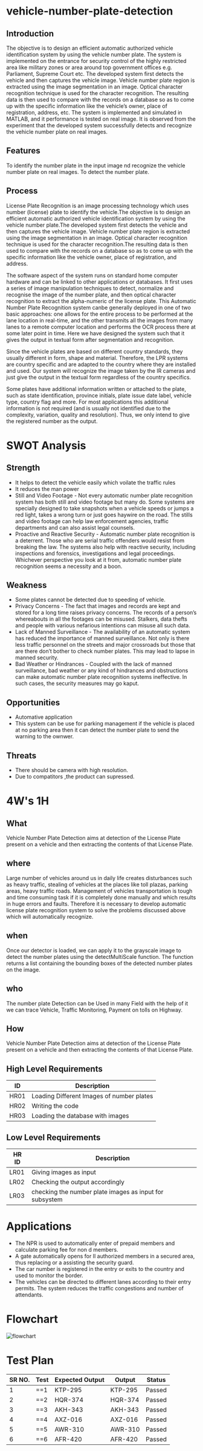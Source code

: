 
# vehicle-number-plate-detection
## Introduction
The objective is to design an efficient automatic authorized vehicle identification system by using the vehicle number plate. The system is implemented on the entrance for security control of the highly restricted area like military zones or area around top government offices
e.g. Parliament, Supreme Court etc. The developed system first detects the vehicle and then captures the vehicle image. Vehicle number plate region is extracted using the image segmentation in an image. Optical character recognition technique is used for the character recognition.
The resulting data is then used to compare with the records on a database so as to come up with the specific information like the vehicle’s owner, place of registration, address, etc. The system is implemented and simulated in MATLAB, and it performance is tested on real image. 
It is observed from the experiment that the developed system successfully detects and recognize the vehicle number plate on real images.
## Features
To identify the number plate in the input image nd recognize the vehicle number plate on real images.
 To detect the number plate.


## Process
License Plate Recognition is an image processing technology which uses number (license) plate to identify the vehicle.The objective is to design an efficient automatic authorized vehicle identification system by using the vehicle number plate.The developed system first detects the vehicle and then captures the vehicle image. Vehicle number plate region is extracted using the image segmentation in an image. Optical character recognition technique is used for the character recognition.The resulting data is then used to compare with the records on a database so as to come up with the specific information like the vehicle owner, place of registration, and address.

The software aspect of the system runs on standard home computer hardware and can be linked to other applications or databases. It first uses a series of image manipulation techniques to detect, normalize and recognise the image of the number plate, and then optical character recognition to extract the alpha-numeric of the license plate. This Automatic Number Plate Recognition system canbe generally deployed in one of two basic approaches: one allows for the entire process to be performed at the lane location in real-time, and the other transmits all the images from many lanes to a remote computer location and performs the OCR process there at some later point in time. Here we have designed the system such that it gives the output in textual form after segmentation and recognition.

Since the vehicle plates are based on different country standards, they usually different in form, shape and material. Therefore, the LPR systems are country specific and are adapted to the country where they are installed and used. Our system will recognize the image taken by the IR cameras and just give the output in the textual form regardless of the country specifics.

Some plates have additional information written or attached to the plate, such as state identification, province initials, plate issue date label, vehicle type, country flag and more. For most applications this additional information is not required (and is usually not identified due to the complexity, variation, quality and resolution). Thus, we only intend to give the registered number as the output.

# SWOT Analysis
## Strength
- It helps to detect the vehicle easily which voilate the traffic rules
- It reduces the man power
- Still and Video Footage -
  Not every automatic number plate recognition system has both still and video footage but many do. Some systems are specially designed to take snapshots when a vehicle speeds or jumps a red light, takes a wrong turn or just goes haywire on the road.
  The stills and video footage can help law enforcement agencies, traffic departments and can also assist legal counsels.
- Proactive and Reactive Security - 
Automatic number plate recognition is a deterrent. Those who are serial traffic offenders would resist from breaking the law. The systems also help with reactive security, including inspections and forensics, investigations and legal proceedings.
Whichever perspective you look at it from, automatic number plate recognition seems a necessity and a boon.

## Weakness 
- Some plates cannot be detected due to speeding of vehicle.
- Privacy Concerns - The fact that images and records are kept and stored for a long time raises privacy concerns. The records of a person’s whereabouts in all the footages can be misused. Stalkers, data thefts and people with 
various nefarious intentions can misuse all such data.
- Lack of Manned Surveillance - 
The availability of an automatic system has reduced the importance of manned surveillance. Not only is there less traffic personnel on the streets and major crossroads but those that are there don’t bother to check number plates. 
This may lead to lapse in manned security.
- Bad Weather or Hindrances -
Coupled with the lack of manned surveillance, bad weather or any kind of hindrances and obstructions can make automatic number plate recognition systems ineffective. In such cases, the security measures may go kaput.

## Opportunities
- Automative application
-  This system can be use for parking management if the vehicle is placed at no parking area then it can detect the number plate to send the warning to the ownwer.
## Threats
- There should be camera with high resolution.
- Due to compatitors ,the product can supressed.

# 4W's 1H
## What
Vehicle Number Plate Detection aims at detection of the License Plate present on a vehicle and then extracting the contents of that License Plate.
## where
Large number of vehicles around us in daily life creates disturbances such as heavy traffic, stealing of vehicles at the places like toll plazas, parking areas, heavy traffic roads. Management of vehicles transportation is tough and time consuming task if it is completely done manually and which results in huge errors and faults. Therefore it is necessary to develop automatic license plate recognition system to solve the problems discussed above which will automatically recognize.
## when
Once our detector is loaded, we can apply it to the grayscale image to detect the number plates using the detectMultiScale function. The function returns a list containing the bounding boxes of the detected number plates on the image.
## who
The number plate Detection can be Used in many Field with the help of it we can trace Vehicle, Traffic Monitoring, Payment on tolls on Highway.
## How
Vehicle Number Plate Detection aims at detection of the License Plate present on a vehicle and then extracting the contents of that License Plate.


## High Level Requirements
| ID | Description 
|--|--|
| HR01 | Loading Different Images of number plates  |
| HR02 | Writing the code | 
| HR03 | Loading the database with images | 



## Low Level Requirements 
HR ID | Description |
|--|--|
| LR01 | Giving images as input |  
| LR02 | Checking the output accordingly | 
 LR03 | checking the number plate images as input for subsystem   |


# Applications
- The NPR is used to automatically enter of prepaid members and calculate parking fee for non d members.
- A gate automatically opens for Il authorized members in a secured area, thus replacing or a assisting the security guard.
- The car number is registered in the entry or exits to the country and used to monitor the border.
- The vehicles can be directed to different lanes according to their entry permits. The system reduces the traffic congestions and number of attendants.

# Flowchart
![flowchart](https://user-images.githubusercontent.com/98817564/160232187-893ad692-6405-44e5-a137-172bf2d45d3a.png)

# Test Plan
| SR NO. | Test | Expected Output| Output| Status |
|--|--|--|--|--|
| 1 | ==1 |KTP-295 | KTP-295 | Passed |
| 2 | ==2  | HQR-374 | HQR-374  | Passed |
| 3 |  ==3  |AKH-343 | AKH-343 |Passed |
| 4| ==4 | AXZ-016 | AXZ-016 |Passed |
| 5 | ==5 | AWR-310 |AWR-310 | Passed |
| 6 |==6 |AFR-420 | AFR-420| Passed |


